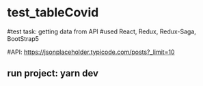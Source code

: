 # test_tableCovid

#test task: getting data from API
#used React, Redux, Redux-Saga, BootStrap5

#API: https://jsonplaceholder.typicode.com/posts?_limit=10

## run project: yarn dev